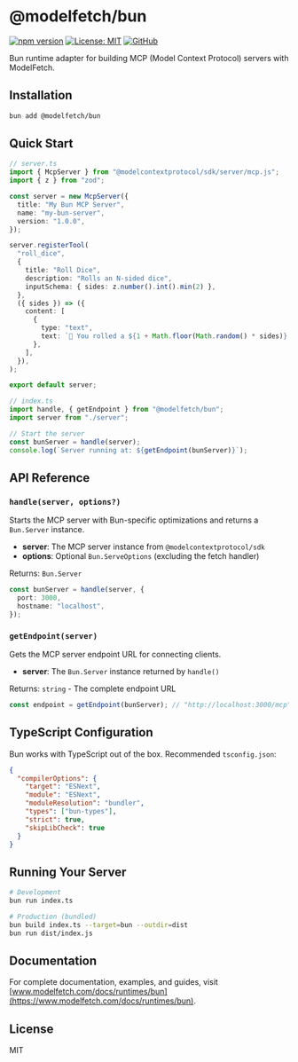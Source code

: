# @modelfetch/bun

[![npm version](https://img.shields.io/npm/v/@modelfetch/bun.svg)](https://www.npmjs.com/package/@modelfetch/bun)
[![License: MIT](https://img.shields.io/badge/License-MIT-yellow.svg)](https://opensource.org/licenses/MIT)
[![GitHub](https://img.shields.io/badge/GitHub-modelfetch-blue)](https://github.com/phuctm97/modelfetch)

Bun runtime adapter for building MCP (Model Context Protocol) servers with ModelFetch.

## Installation

```bash
bun add @modelfetch/bun
```

## Quick Start

```typescript
// server.ts
import { McpServer } from "@modelcontextprotocol/sdk/server/mcp.js";
import { z } from "zod";

const server = new McpServer({
  title: "My Bun MCP Server",
  name: "my-bun-server",
  version: "1.0.0",
});

server.registerTool(
  "roll_dice",
  {
    title: "Roll Dice",
    description: "Rolls an N-sided dice",
    inputSchema: { sides: z.number().int().min(2) },
  },
  ({ sides }) => ({
    content: [
      {
        type: "text",
        text: `🎲 You rolled a ${1 + Math.floor(Math.random() * sides)}!`,
      },
    ],
  }),
);

export default server;
```

```typescript
// index.ts
import handle, { getEndpoint } from "@modelfetch/bun";
import server from "./server";

// Start the server
const bunServer = handle(server);
console.log(`Server running at: ${getEndpoint(bunServer)}`);
```

## API Reference

### `handle(server, options?)`

Starts the MCP server with Bun-specific optimizations and returns a `Bun.Server` instance.

- **server**: The MCP server instance from `@modelcontextprotocol/sdk`
- **options**: Optional `Bun.ServeOptions` (excluding the fetch handler)

Returns: `Bun.Server`

```typescript
const bunServer = handle(server, {
  port: 3000,
  hostname: "localhost",
});
```

### `getEndpoint(server)`

Gets the MCP server endpoint URL for connecting clients.

- **server**: The `Bun.Server` instance returned by `handle()`

Returns: `string` - The complete endpoint URL

```typescript
const endpoint = getEndpoint(bunServer); // "http://localhost:3000/mcp"
```

## TypeScript Configuration

Bun works with TypeScript out of the box. Recommended `tsconfig.json`:

```json
{
  "compilerOptions": {
    "target": "ESNext",
    "module": "ESNext",
    "moduleResolution": "bundler",
    "types": ["bun-types"],
    "strict": true,
    "skipLibCheck": true
  }
}
```

## Running Your Server

```bash
# Development
bun run index.ts

# Production (bundled)
bun build index.ts --target=bun --outdir=dist
bun run dist/index.js
```

## Documentation

For complete documentation, examples, and guides, visit [www.modelfetch.com/docs/runtimes/bun](https://www.modelfetch.com/docs/runtimes/bun).

## License

MIT
